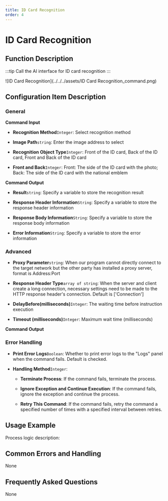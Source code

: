 ```yaml
---
title: ID Card Recognition
order: 4
---
```


# ID Card Recognition

## Function Description

:::tip 
Call the AI interface for ID card recognition
:::

![ID Card Recognition](../../../assets/ID Card Recognition_command.png)

## Configuration Item Description

### General

**Command Input**

- **Recognition Method**`Integer`: Select recognition method

- **Image Path**`string`: Enter the image address to select

- **Recognition Object Type**`Integer`: Front of the ID card, Back of the ID card, Front and Back of the ID card

- **Front and Back**`Integer`: Front: The side of the ID card with the photo; Back: The side of the ID card with the national emblem


**Command Output**

- **Result**`string`: Specify a variable to store the recognition result

- **Response Header Information**`String`: Specify a variable to store the response header information

- **Response Body Information**`String`: Specify a variable to store the response body information

- **Error Information**`String`: Specify a variable to store the error information

### Advanced

- **Proxy Parameter**`string`: When our program cannot directly connect to the target network but the other party has installed a proxy server, format is Address:Port

- **Response Header Type**`array of string`: When the server and client create a long connection, necessary settings need to be made to the HTTP response header's connection. Default is ['Connection']

- **DelayBefore(milliseconds)**`Integer`: The waiting time before instruction execution

- **Timeout (milliseconds)**`Integer`: Maximum wait time (milliseconds)


**Command Output**

### Error Handling

- **Print Error Logs**`Boolean`: Whether to print error logs to the "Logs" panel when the command fails. Default is checked. 

- **Handling Method**`Integer`:

    - **Terminate Process**: If the command fails, terminate the process.

    - **Ignore Exception and Continue Execution**: If the command fails, ignore the exception and continue the process.

    - **Retry This Command**: If the command fails, retry the command a specified number of times with a specified interval between retries.

## Usage Example

Process logic description:

## Common Errors and Handling

None

## Frequently Asked Questions

None

